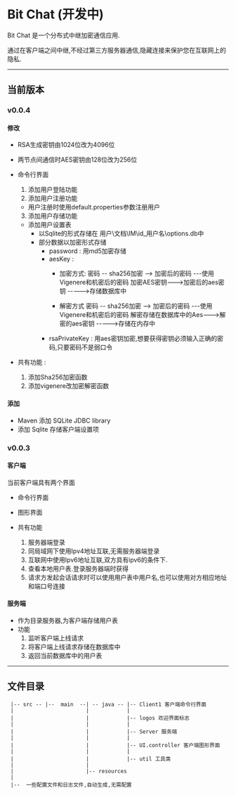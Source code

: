 # Bit Chat (开发中)
Bit Chat 是一个分布式中继加密通信应用. 

通过在客户端之间中继,不经过第三方服务器通信,隐藏连接来保护您在互联网上的隐私.

___


## 当前版本

### v0.0.4
#### 修改
* RSA生成密钥由1024位改为4096位
* 两节点间通信时AES密钥由128位改为256位  
* 命令行界面
  1. 添加用户登陆功能
  2. 添加用户注册功能
  * 用户注册时使用default.properties参数注册用户   
  3. 添加用户存储功能
  * 添加用户设置表
    * 以Sqlite的形式存储在 用户\文档\IM\id_用户名\options.db中
    * 部分数据以加密形式存储
      * password : 用md5加密存储
      * aesKey :
        * 加密方式:
          密码 -- sha256加密 --> 加密后的密码  ---使用Vigenere和机密后的密码 加密AES密钥--->加密后的aes密钥 ----->存储数据库中

        * 解密方式
          密码 -- sha256加密 --> 加密后的密码  ---使用Vigenere和机密后的密码 解密存储在数据库中的Aes--->解密的aes密钥 ----->存储在内存中
      * rsaPrivateKey : 用aes密钥加密,想要获得密钥必须输入正确的密码,只要密码不是弱口令

* 共有功能 :
  1. 添加Sha256加密函数
  2. 添加vigenere改加密解密函数

#### 添加
* Maven 添加 SQLite JDBC library
* 添加 Sqlite 存储客户端设置项

### v0.0.3
#### 客户端

当前客户端具有两个界面

* 命令行界面
   
* 图形界面

* 共有功能
     1. 服务器端登录
     2. 同局域网下使用Ipv4地址互联,无需服务器端登录
     3. 互联网中使用Ipv6地址互联,双方具有ipv6的条件下.
     4. 查看本地用户表.登录服务器端时获得
     5. 请求方发起会话请求时可以使用用户表中用户名,也可以使用对方相应地址和端口号连接

#### 服务端
* 作为目录服务器,为客户端存储用户表
* 功能
     1. 监听客户端上线请求
     2. 将客户端上线请求存储在数据库中
     3. 返回当前数据库中的用户表
___


## 文件目录
     |-- src -- |--  main  --| -- java -- |-- Client1 客户端命令行界面
     |                       |            |
     |                       |            |-- logos 欢迎界面标志
     |                       |            |
     |                       |            |-- Server 服务端
     |                       |            |
     |                       |            |-- UI.controller 客户端图形界面
     |                       |            |
     |                       |            |-- util 工具类
     |                       |
     |                       |-- resources
     |
     |--  一些配置文件和日志文件,自动生成,无需配置